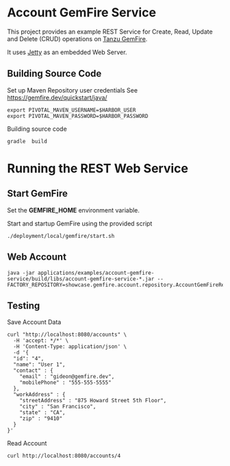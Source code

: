 # Account GemFire Service


This project provides an example REST Service for Create, Read, Update and Delete (CRUD)
operations on [Tanzu GemFire](https://tanzu.vmware.com/gemfire).

It uses [Jetty](https://jetty.org/index.html) as an embedded Web Server.


## Building Source Code

Set up Maven Repository user credentials
See https://gemfire.dev/quickstart/java/

```shell
export PIVOTAL_MAVEN_USERNAME=$HARBOR_USER
export PIVOTAL_MAVEN_PASSWORD=$HARBOR_PASSWORD
```

Building source code

```shell
gradle  build
```

# Running the REST Web Service

## Start GemFire

Set the **GEMFIRE_HOME** environment variable.

Start and startup GemFire using the provided script

```shell
./deployment/local/gemfire/start.sh
```


## Web Account

```shell
java -jar applications/examples/account-gemfire-service/build/libs/account-gemfire-service-*.jar --FACTORY_REPOSITORY=showcase.gemfire.account.repository.AccountGemFireRepository
```


## Testing


Save Account Data

```shell
curl "http://localhost:8080/accounts" \
  -H 'accept: */*' \
  -H 'Content-Type: application/json' \
  -d '{
  "id": "4",
  "name": "User 1",
  "contact" : { 
    "email" : "gideon@gemfire.dev",
    "mobilePhone" : "555-555-5555"
  }, 
  "workAddress" : {
    "streetAddress" : "875 Howard Street 5th Floor",
    "city" : "San Francisco",
    "state" : "CA",
    "zip" : "9410"
  }
}'
```

Read Account

```shell
curl http://localhost:8080/accounts/4
```